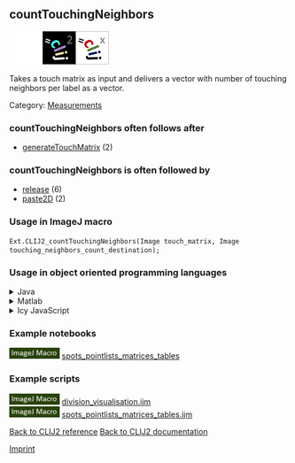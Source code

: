 ## countTouchingNeighbors
<img src="images/mini_empty_logo.png"/><img src="images/mini_clij2_logo.png"/><img src="images/mini_clijx_logo.png"/>

Takes a touch matrix as input and delivers a vector with number of touching neighbors per label as a vector.

Category: [Measurements](https://clij.github.io/clij2-docs/reference__measurement)

### countTouchingNeighbors often follows after
* <a href="reference_generateTouchMatrix">generateTouchMatrix</a> (2)


### countTouchingNeighbors is often followed by
* <a href="reference_release">release</a> (6)
* <a href="reference_paste2D">paste2D</a> (2)


### Usage in ImageJ macro
```
Ext.CLIJ2_countTouchingNeighbors(Image touch_matrix, Image touching_neighbors_count_destination);
```


### Usage in object oriented programming languages



<details>

<summary>
Java
</summary>
<pre class="highlight">// init CLIJ and GPU
import net.haesleinhuepf.clij2.CLIJ2;
import net.haesleinhuepf.clij.clearcl.ClearCLBuffer;
CLIJ2 clij2 = CLIJ2.getInstance();

// get input parameters
ClearCLBuffer touch_matrix = clij2.push(touch_matrixImagePlus);
touching_neighbors_count_destination = clij2.create(touch_matrix);
</pre>

<pre class="highlight">
// Execute operation on GPU
clij2.countTouchingNeighbors(touch_matrix, touching_neighbors_count_destination);
</pre>

<pre class="highlight">
// show result
touching_neighbors_count_destinationImagePlus = clij2.pull(touching_neighbors_count_destination);
touching_neighbors_count_destinationImagePlus.show();

// cleanup memory on GPU
clij2.release(touch_matrix);
clij2.release(touching_neighbors_count_destination);
</pre>

</details>



<details>

<summary>
Matlab
</summary>
<pre class="highlight">% init CLIJ and GPU
clij2 = init_clatlab();

% get input parameters
touch_matrix = clij2.pushMat(touch_matrix_matrix);
touching_neighbors_count_destination = clij2.create(touch_matrix);
</pre>

<pre class="highlight">
% Execute operation on GPU
clij2.countTouchingNeighbors(touch_matrix, touching_neighbors_count_destination);
</pre>

<pre class="highlight">
% show result
touching_neighbors_count_destination = clij2.pullMat(touching_neighbors_count_destination)

% cleanup memory on GPU
clij2.release(touch_matrix);
clij2.release(touching_neighbors_count_destination);
</pre>

</details>



<details>

<summary>
Icy JavaScript
</summary>
<pre class="highlight">// init CLIJ and GPU
importClass(net.haesleinhuepf.clicy.CLICY);
importClass(Packages.icy.main.Icy);

clij2 = CLICY.getInstance();

// get input parameters
touch_matrix_sequence = getSequence();
touch_matrix = clij2.pushSequence(touch_matrix_sequence);
touching_neighbors_count_destination = clij2.create(touch_matrix);
</pre>

<pre class="highlight">
// Execute operation on GPU
clij2.countTouchingNeighbors(touch_matrix, touching_neighbors_count_destination);
</pre>

<pre class="highlight">
// show result
touching_neighbors_count_destination_sequence = clij2.pullSequence(touching_neighbors_count_destination)
Icy.addSequence(touching_neighbors_count_destination_sequence);
// cleanup memory on GPU
clij2.release(touch_matrix);
clij2.release(touching_neighbors_count_destination);
</pre>

</details>





### Example notebooks
<a href="https://clij.github.io/clij2-docs/md/spots_pointlists_matrices_tables"><img src="images/language_macro.png" height="20"/></a> [spots_pointlists_matrices_tables](https://clij.github.io/clij2-docs/md/spots_pointlists_matrices_tables)  




### Example scripts
<a href="https://github.com/clij/clij2-docs/blob/master/src/main/macro/division_visualisation.ijm"><img src="images/language_macro.png" height="20"/></a> [division_visualisation.ijm](https://github.com/clij/clij2-docs/blob/master/src/main/macro/division_visualisation.ijm)  
<a href="https://github.com/clij/clij2-docs/blob/master/src/main/macro/spots_pointlists_matrices_tables.ijm"><img src="images/language_macro.png" height="20"/></a> [spots_pointlists_matrices_tables.ijm](https://github.com/clij/clij2-docs/blob/master/src/main/macro/spots_pointlists_matrices_tables.ijm)  


[Back to CLIJ2 reference](https://clij.github.io/clij2-docs/reference)
[Back to CLIJ2 documentation](https://clij.github.io/clij2-docs)

[Imprint](https://clij.github.io/imprint)
